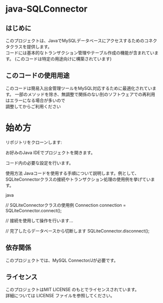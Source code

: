 # java-SQLConnector

## はじめに
このプロジェクトは、JavaでMySQLデータベースにアクセスするためのコネクタクラスを提供します。<br>
コードには基本的なトランザクション管理やテーブル作成の機能が含まれています。
(このコードは特定の用途向けに構築されています)

## このコードの使用用途
このコードは簡易入出金管理ツールをMySQL対応するために最適化されています。
一部のメソッドを除き、無調整で関係のない別のソフトウェアでの再利用はエラーになる場合が多いので<br>
調整してからご利用ください

# 始め方
リポジトリをクローンします:

お好みのJava IDEでプロジェクトを開きます。

コード内の必要な設定を行います。

使用方法
Javaコードを使用する手順について説明します。例として、SQLiteConnectorクラスの接続やトランザクション処理の使用例を挙げています。

java

// SQLiteConnectorクラスの使用例
Connection connection = SQLiteConnector.connect();

// 接続を使用して操作を行います...

// 完了したらデータベースから切断します
SQLiteConnector.disconnect();

## 依存関係
このプロジェクトでは、MySQL Connector/Jが必要です。

## ライセンス
このプロジェクトはMIT LICENSE のもとでライセンスされています。<br>
詳細については LICENSE ファイルを参照してください。